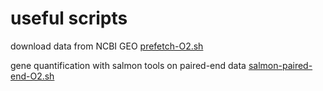 # useful scripts 

download data from NCBI GEO [prefetch-O2.sh](prefetch-O2.sh)

gene quantification with salmon tools on paired-end data [salmon-paired-end-O2.sh](salmon-paired-end-O2.sh)
